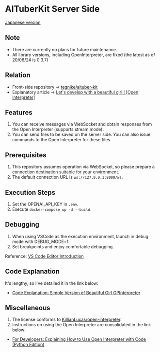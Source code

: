 # AITuberKit Server Side
[Japanese version](./README.md)

## Note

- There are currently no plans for future maintenance.
- All library versions, including OpenInterpreter, are fixed (the latest as of 20/08/24 is 0.3.7)

## Relation

- Front-side repository -> [tegnike/aituber-kit](https://github.com/tegnike/aituber-kit)
- Explanatory article -> [Let's develop with a beautiful girl!! [Open Interpreter]](https://note.com/nike_cha_n/n/nabcfeb7aaf3f)

## Features

1. You can receive messages via WebSocket and obtain responses from the Open Interpreter (supports stream mode).
2. You can send files to be saved on the server side. You can also issue commands to the Open Interpreter for these files.

## Prerequisites

1. This repository assumes operation via WebSocket, so please prepare a connection destination suitable for your environment.
2. The default connection URL is `ws://127.0.0.1:8000/ws`.

## Execution Steps

1. Set the OPENAI_API_KEY in `.env`.
2. Execute `docker-compose up -d --build`.

## Debugging

1. When using VSCode as the execution environment, launch in debug mode with DEBUG_MODE=1.
2. Set breakpoints and enjoy comfortable debugging.

Reference: [VS Code Editor Introduction](https://zenn.dev/karaage0703/books/80b6999d429abc8051bb/viewer/898591)

## Code Explanation

It's lengthy, so I've detailed it in the link below:

- [Code Explanation: Simple Version of Beautiful Girl OPInterpreter](https://note.com/nike_cha_n/n/n39f62ee846e3)

## Miscellaneous

1. The license conforms to [KillianLucas/open-interpreter](https://github.com/KillianLucas/open-interpreter).
2. Instructions on using the Open Interpreter are consolidated in the link below:

- [For Developers: Explaining How to Use Open Interpreter with Code (Python Edition)](https://note.com/nike_cha_n/n/n764514cf5351)
